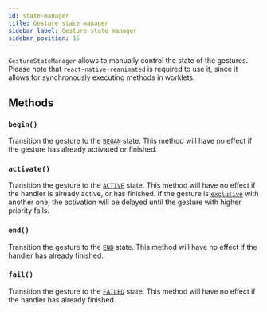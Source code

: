 ```yaml
---
id: state-manager
title: Gesture state manager
sidebar_label: Gesture state manager
sidebar_position: 15
---
```


`GestureStateManager` allows to manually control the state of the gestures. Please note that `react-native-reanimated` is required to use it, since it allows for synchronously executing methods in worklets.

## Methods

### `begin()`

Transition the gesture to the [`BEGAN`](../../under-the-hood/states-events.md#began) state. This method will have no effect if the gesture has already activated or finished.

### `activate()`

Transition the gesture to the [`ACTIVE`](../../under-the-hood/states-events.md#active) state. This method will have no effect if the handler is already active, or has finished.
If the gesture is [`exclusive`](../../gesture-composition) with another one, the activation will be delayed until the gesture with higher priority fails.

### `end()`

Transition the gesture to the [`END`](../../under-the-hood/states-events.md#end) state. This method will have no effect if the handler has already finished.

### `fail()`

Transition the gesture to the [`FAILED`](../../under-the-hood/states-events.md#failed) state. This method will have no effect if the handler has already finished.
